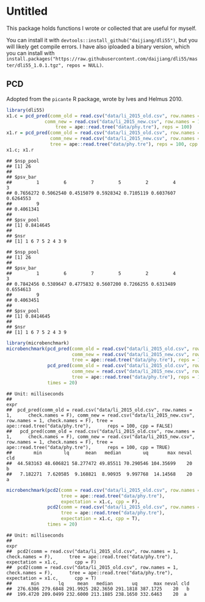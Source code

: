 Untitled
================

This package holds functions I wrote or collected that are useful for myself.

You can install it with `devtools::install_github("daijiang/dli55")`, but you will likely get compile errors. I have also iploaded a binary version, which you can install with `install.packages("https://raw.githubusercontent.com/daijiang/dli55/master/dli55_1.0.1.tgz", repos = NULL)`.

PCD
---

Adopted from the `picante` R package, wrote by Ives and Helmus 2010.

``` r
library(dli55)
x1.c = pcd_pred(comm_old = read.csv("data/li_2015_old.csv", row.names = 1, check.names = F),
              comm_new = read.csv("data/li_2015_new.csv", row.names = 1, check.names = F),
                  tree = ape::read.tree("data/phy.tre"), reps = 100)
x1.r = pcd_pred(comm_old = read.csv("data/li_2015_old.csv", row.names = 1, check.names = F),
                comm_new = read.csv("data/li_2015_new.csv", row.names = 1, check.names = F),
                tree = ape::read.tree("data/phy.tre"), reps = 100, cpp = F)
x1.c; x1.r
```

    ## $nsp_pool
    ## [1] 26
    ## 
    ## $psv_bar
    ##         1         6         7         5         2         4         3 
    ## 0.7656272 0.5062540 0.4515079 0.5928342 0.7105119 0.6037607 0.6264553 
    ##         9 
    ## 0.4061341 
    ## 
    ## $psv_pool
    ## [1] 0.8414645
    ## 
    ## $nsr
    ## [1] 1 6 7 5 2 4 3 9

    ## $nsp_pool
    ## [1] 26
    ## 
    ## $psv_bar
    ##         1         6         7         5         2         4         3 
    ## 0.7842456 0.5389647 0.4775832 0.5607200 0.7266255 0.6313489 0.6554613 
    ##         9 
    ## 0.4063451 
    ## 
    ## $psv_pool
    ## [1] 0.8414645
    ## 
    ## $nsr
    ## [1] 1 6 7 5 2 4 3 9

``` r
library(microbenchmark)
microbenchmark(pcd_pred(comm_old = read.csv("data/li_2015_old.csv", row.names = 1, check.names = F),
                        comm_new = read.csv("data/li_2015_new.csv", row.names = 1, check.names = F),
                        tree = ape::read.tree("data/phy.tre"), reps = 100, cpp = FALSE),
               pcd_pred(comm_old = read.csv("data/li_2015_old.csv", row.names = 1, check.names = F),
                        comm_new = read.csv("data/li_2015_new.csv", row.names = 1, check.names = F),
                        tree = ape::read.tree("data/phy.tre"), reps = 100, cpp = TRUE),
               times = 20)
```

    ## Unit: milliseconds
    ##                                                                                                                                                                                                                                               expr
    ##  pcd_pred(comm_old = read.csv("data/li_2015_old.csv", row.names = 1,      check.names = F), comm_new = read.csv("data/li_2015_new.csv",      row.names = 1, check.names = F), tree = ape::read.tree("data/phy.tre"),      reps = 100, cpp = FALSE)
    ##   pcd_pred(comm_old = read.csv("data/li_2015_old.csv", row.names = 1,      check.names = F), comm_new = read.csv("data/li_2015_new.csv",      row.names = 1, check.names = F), tree = ape::read.tree("data/phy.tre"),      reps = 100, cpp = TRUE)
    ##        min        lq      mean   median        uq       max neval cld
    ##  44.583163 48.606821 58.277472 49.85511 70.290546 104.35699    20   b
    ##   7.182271  7.620585  9.168821  8.90935  9.997768  14.14568    20  a

``` r
microbenchmark(pcd2(comm = read.csv("data/li_2015_old.csv", row.names = 1, check.names = F),
                    tree = ape::read.tree("data/phy.tre"), 
                    expectation = x1.c, cpp = F),
               pcd2(comm = read.csv("data/li_2015_old.csv", row.names = 1, check.names = F),
                    tree = ape::read.tree("data/phy.tre"), 
                    expectation = x1.c, cpp = T),
               times = 20)
```

    ## Unit: milliseconds
    ##                                                                                                                                                         expr
    ##  pcd2(comm = read.csv("data/li_2015_old.csv", row.names = 1, check.names = F),      tree = ape::read.tree("data/phy.tre"), expectation = x1.c,      cpp = F)
    ##  pcd2(comm = read.csv("data/li_2015_old.csv", row.names = 1, check.names = F),      tree = ape::read.tree("data/phy.tre"), expectation = x1.c,      cpp = T)
    ##       min       lq     mean   median       uq      max neval cld
    ##  276.6306 279.6848 291.9925 282.3650 291.1818 387.1725    20   b
    ##  199.4720 209.0499 232.6000 213.1885 238.1650 332.6463    20  a
